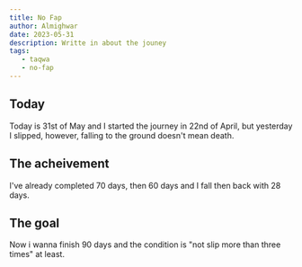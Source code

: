 ```yaml
---
title: No Fap
author: Almighwar
date: 2023-05-31
description: Writte in about the jouney 
tags:
   - taqwa
   - no-fap
---
```


## Today

Today is 31st of May and  I started the journey in 22nd of April, but yesterday I slipped, however, falling to the ground doesn't mean death.

## The acheivement 

I've already completed 70 days, then 60 days and I fall then back with 28 days. 

## The goal

Now i wanna finish 90 days and the condition is "not slip more than three times" at least.
